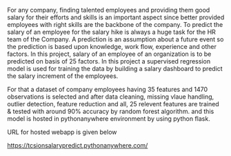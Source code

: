 For any company, finding talented employees and providing them good salary for their efforts and skills is an important aspect
since better provided employees with right skills are the backbone of the company. To predict the salary of an employee for the salary hike is always
a huge task for the HR team of the Company. A prediction is an assumption about a future event so the prediction is based upon knowledge, work flow,
experience and other factors.  In this project, salary of an employee of an organization is to be predicted on basis of 25 factors. 
In this project a supervised regression model is used for training the data by building a salary dashboard to predict the salary increment of the employees. 

For that a dataset of company employees having 35 features and 1470 observations is selected and after data cleaning, missing vlaue handling, outlier detection,
feature reduction and all, 25 relevent features are trained & tested with around 90% accuracy by random forest algorithm. and this model is hosted in 
pythonanywhere environment by using python flask.

URL for hosted webapp is given below

https://tcsionsalarypredict.pythonanywhere.com/
